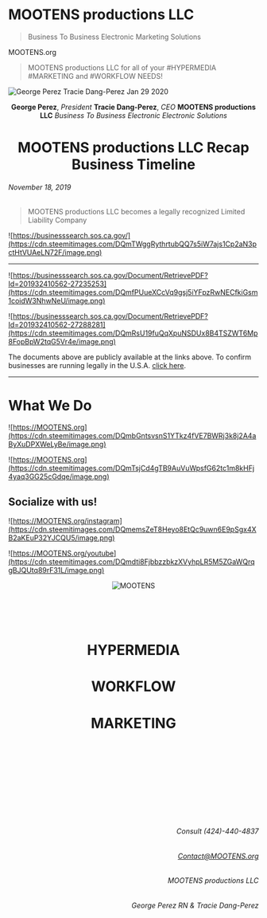 # MOOTENS productions LLC

> Business To Business Electronic Marketing Solutions

MOOTENS.org

>  MOOTENS productions LLC for all of your #HYPERMEDIA #MARKETING and #WORKFLOW NEEDS!

![George Perez Tracie Dang-Perez Jan 29 2020](https://cdn.steemitimages.com/DQmXozL9uCEQUeChdNSunD24aivrkhVquFoE2RvMHn66xWc/ezgif.com-video-to-gif.gif)

<center>

**George Perez**, *President*
**Tracie Dang-Perez**, *CEO*
**MOOTENS productions LLC**
*Business To Business*
*Electronic Electronic Solutions*

# MOOTENS productions LLC Recap Business Timeline


</center>




###### November 18, 2019

> MOOTENS productions LLC becomes a legally recognized Limited Liability Company

![https://businesssearch.sos.ca.gov/](https://cdn.steemitimages.com/DQmTWggRythrtubQQ7s5iW7ajs1Cp2aN3pctHtVUAeLN72F/image.png)







---
![https://businesssearch.sos.ca.gov/Document/RetrievePDF?Id=201932410562-27235253](https://cdn.steemitimages.com/DQmfPUueXCcVq9gsj5iYFpzRwNECfkiGsm1coidW3NhwNeU/image.png)


![https://businesssearch.sos.ca.gov/Document/RetrievePDF?Id=201932410562-27288281](https://cdn.steemitimages.com/DQmRsU19fuQqXpuNSDUx8B4TSZWT6Mp8FopBpW2tqG5Vr4e/image.png)


The documents above are publicly available at the links above. To confirm businesses are running legally in the U.S.A. [click here](https://businesssearch.sos.ca.gov/).


---

# What We Do

![https://MOOTENS.org](https://cdn.steemitimages.com/DQmbGntsvsnS1YTkz4fVE7BWRj3k8j2A4aByXuDPXWeLyBe/image.png)

![https://MOOTENS.org](https://cdn.steemitimages.com/DQmTsjCd4gTB9AuVuWpsfG62tc1m8kHFj4yaq3GG25cGdqe/image.png)

## Socialize with us!


![https://MOOTENS.org/instagram](https://cdn.steemitimages.com/DQmemsZeT8Heyo8EtQc9uwn6E9pSgx4XB2aKEuP32YJCQU5/image.png)



![https://MOOTENS.org/youtube](https://cdn.steemitimages.com/DQmdti8FjbbzzbkzXVyhpLR5M5ZGaWQrqgBJQUtq89rF31L/image.png)






<p style="page-break-before: always">

<center>

![MOOTENS](https://s3-us-west-2.amazonaws.com/s.cdpn.io/2971879/MOOTENS%20productions%20LLC%20bopx%20logo%20ae0000%20final%20complete.jpg)

<br>
<br>
<br>

# HYPERMEDIA

# WORKFLOW

# MARKETING

</center>

<br>
<br>
<br>
<br>
<br>
<br>
<br>
<br>
<br>

<div align="right">

###### Consult (424)-440-4837
###### Contact@MOOTENS.org
###### MOOTENS productions LLC
###### George Perez RN & Tracie Dang-Perez


</div>

<p style="page-break-before: always">
